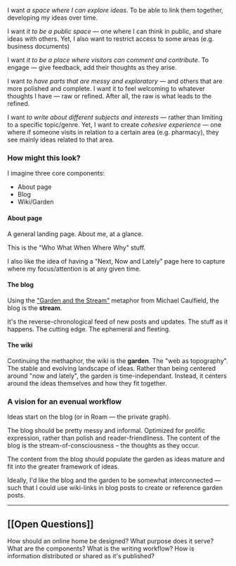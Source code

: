 I want *a space where I can explore ideas*. To be able to link them together, developing my ideas over time. 

I want *it to be a public space* — one where I can think in public, and share ideas with others. Yet, I also want to restrict access to some areas (e.g. business documents)

I want *it to be a place where visitors can comment and contribute*. To engage — give feedback, add their thoughts as they arise. 

I want *to have parts that are messy and exploratory* — and others that are more polished and complete. I want it to feel welcoming to whatever thoughts I have —  raw or refined. After all, the raw is what leads to the refined.

I want *to write about different subjects and interests* — rather than limiting to a specific topic/genre. Yet, I want to create *cohesive experience* — one where if someone visits in relation to a certain area (e.g. pharmacy), they see mainly ideas related to that area.

### How might this look?
I imagine three core components:
- About page
- Blog
- Wiki/Garden

#### About page
A general landing page. About me, at a glance. 

This is the "Who What When Where Why" stuff.

I also like the idea of having a "Next, Now and Lately" page here to capture where my focus/attention is at any given time.

#### The blog
Using the ["Garden and the Stream"](https://hapgood.us/2015/10/17/the-garden-and-the-stream-a-technopastoral/) metaphor from Michael Caulfield, the blog is the **stream**. 

It's the reverse-chronological feed of new posts and updates. The stuff as it happens. The cutting edge. The ephemeral and fleeting.

#### The wiki
Continuing the methaphor, the wiki is the **garden**. The "web as topography". The stable and evolving landscape of ideas. Rather than being centered around "now and lately", the garden is time-independant. Instead, it centers around the ideas themselves and how they fit together. 

### A vision for an evenual workflow
Ideas start on the blog (or in Roam — the private graph). 

The blog should be pretty messy and informal. Optimized for prolific expression, rather than polish and reader-friendliness. The content of the blog is the stream-of-consciousness – the thoughts as they occur. 

The content from the blog should populate the garden as ideas mature and fit into the greater framework of ideas.

Ideally, I'd like the blog and the garden to be somewhat interconnected — such that I could use wiki-links in blog posts to create or reference garden posts.

---
## [[Open Questions]]
How should an online home be designed? 
What purpose does it serve?
What are the components?
What is the writing workflow?
How is information distributed or shared as it's published?